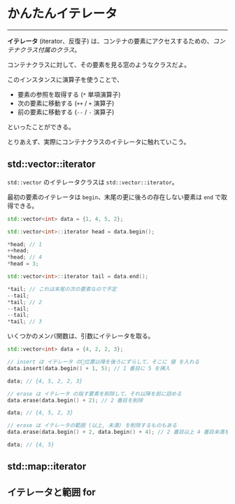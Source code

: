 # かんたんイテレータ



---

**イテレータ** (iterator、反復子) は、コンテナの要素にアクセスするための、*コンテナクラス付属のクラス*。

コンテナクラスに対して、その要素を見る窓のようなクラスだよ。

このインスタンスに演算子を使うことで、

- 要素の参照を取得する (`*` 単項演算子)
- 次の要素に移動する (`++` / `+` 演算子)
- 前の要素に移動する (`--` / `-` 演算子)

といったことができる。

とりあえず、実際にコンテナクラスのイテレータに触れていこう。


## std::vector::iterator

`std::vector` のイテレータクラスは `std::vector::iterator`。

最初の要素のイテレータは `begin`、末尾の更に後ろの存在しない要素は `end` で取得できる。

```cpp
std::vector<int> data = {1, 4, 5, 2};

std::vector<int>::iterator head = data.begin();

*head; // 1
++head;
*head; // 4
*head = 3;

std::vector<int>::iterator tail = data.end();

*tail; // これは末尾の次の要素なので不定
--tail;
*tail; // 2
--tail;
--tail;
*tail; // 3
```

いくつかのメンバ関数は、引数にイテレータを取る。

```cpp
std::vector<int> data = {4, 2, 2, 3};

// insert は イテレータ の位置以降を後ろにずらして、そこに 値 を入れる
data.insert(data.begin() + 1, 5); // 1 番目に 5 を挿入

data; // {4, 5, 2, 2, 3}

// erase は イテレータ の指す要素を削除して、それ以降を前に詰める
data.erase(data.begin() + 2); // 2 番目を削除

data; // {4, 5, 2, 3}

// erase は イテレータの範囲 (以上, 未満) を削除するものもある
data.erase(data.begin() + 2, data.begin() + 4); // 2 番目以上 4 番目未満を削除

data; // {4, 5}
```


## std::map::iterator




## イテレータと範囲 for



